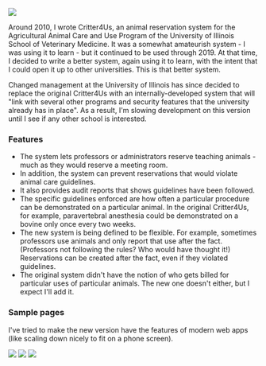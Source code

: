 ![](https://github.com/marick/crit19/blob/master/pics/1-trimmed.png?raw=true)


Around 2010, I wrote Critter4Us, an animal reservation system for the Agricultural Animal Care and Use Program of the University of Illinois School of Veterinary Medicine. It was a somewhat amateurish system - I was using it to learn - but it continued to be used through 2019. At that time, I decided to write a better system, again using it to learn, with the intent that I could open it up to other universities. This is that better system.

Changed management at the University of Illinois has since decided to replace the original Critter4Us with an internally-developed system that will "link with several other programs and security features that the university already has in place". As a result, I'm slowing development on this version until I see if any other school is interested. 

### Features

* The system lets professors or administrators reserve teaching animals - much as they would reserve a meeting room.
* In addition, the system can prevent reservations that would violate animal care guidelines. 
* It also provides audit reports that shows guidelines have been followed. 
* The specific guidelines enforced are how often a particular procedure can be demonstrated on a particular animal. In the original Critter4Us, for example, paravertebral anesthesia could be demonstrated on a bovine only once every two weeks.
* The new system is being defined to be flexible. For example, sometimes professors use animals and only report that use after the fact. (Professors not following the rules? Who would have thought it!) Reservations can be created after the fact, even if they violated guidelines.
* The original system didn't have the notion of who gets billed for particular uses of particular animals. The new one doesn't either, but I expect I'll add it.

### Sample pages

I've tried to make the new version have the features of modern web apps (like scaling down nicely to fit on a phone screen). 

![](https://github.com/marick/crit19/blob/master/pics/2.png?raw=true)
![](https://github.com/marick/crit19/blob/master/pics/3.png?raw=true)
![](https://github.com/marick/crit19/blob/master/pics/4.png?raw=true)
